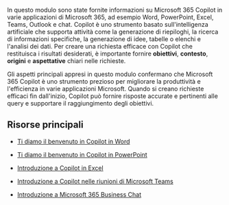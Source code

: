 In questo modulo sono state fornite informazioni su Microsoft 365 Copilot in varie applicazioni di Microsoft 365, ad esempio Word, PowerPoint, Excel, Teams, Outlook e chat. Copilot è uno strumento basato sull'intelligenza artificiale che supporta attività come la generazione di riepiloghi, la ricerca di informazioni specifiche, la generazione di idee, tabelle o elenchi e l'analisi dei dati. Per creare una richiesta efficace con Copilot che restituisca i risultati desiderati, è importante fornire **obiettivi**, **contesto**, **origini** e **aspettative** chiari nelle richieste.

Gli aspetti principali appresi in questo modulo confermano che Microsoft 365 Copilot è uno strumento prezioso per migliorare la produttività e l'efficienza in varie applicazioni Microsoft. Quando si creano richieste efficaci fin dall'inizio, Copilot può fornire risposte accurate e pertinenti alle query e supportare il raggiungimento degli obiettivi.

## Risorse principali

- [Ti diamo il benvenuto in Copilot in Word](https://support.microsoft.com/en-us/office/welcome-to-copilot-in-word-2135e85f-a467-463b-b2f0-c51a46d625d1)

- [Ti diamo il benvenuto in Copilot in PowerPoint](https://support.microsoft.com/office/welcome-to-copilot-in-powerpoint-57133c75-24c0-4519-8096-d0dadf25fb8d)

- [Introduzione a Copilot in Excel](https://support.microsoft.com/office/get-started-with-copilot-in-excel-d7110502-0334-4b4f-a175-a73abdfc118a)

- [Introduzione a Copilot nelle riunioni di Microsoft Teams](https://support.microsoft.com/office/get-started-with-copilot-in-microsoft-teams-meetings-0bf9dd3c-96f7-44e2-8bb8-790bedf066b1)

- [Introduzione a Microsoft 365 Business Chat](https://support.microsoft.com/topic/get-started-with-microsoft-365-chat-5b00a52d-7296-48ee-b938-b95b7209f737)